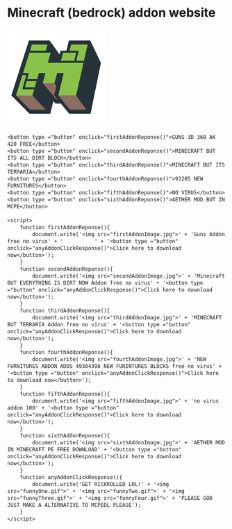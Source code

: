 <html>
	<head>
		<h1>Minecraft (bedrock) addon website </h1>
		<img src="titleImage.png">
		<br>
	</head>
	<body>
	</body>
	
	<button type ="button" onclick="firstAddonReponse()">GUNS 3D 360 AK 420 FREE</button>
	<button type ="button" onclick="secondAddonReponse()">MINECRAFT BUT ITS ALL DIRT BLOCK</button>
	<button type ="button" onclick="thirdAddonReponse()">MINECRAFT BUT ITS TERRARIA</button>
	<button type ="button" onclick="fourthAddonReponse()">93205 NEW FURNITURES</button>
	<button type ="button" onclick="fifthAddonReponse()">NO VIRUS</button>
	<button type ="button" onclick="sixthAddonReponse()">AETHER MOD BUT IN MCPE</button>
	
	<script>
		function firstAddonReponse(){
			document.write('<img src="firstAddonImage.jpg">' + 'Guns Addon free no virus' + '          ' + '<button type ="button" onclick="anyAddonClickResponse()">Click here to download now</button>');
		}
		function secondAddonReponse(){
			document.write('<img src="secondAddonImage.jpg">' + 'Minecraft BUT EVERYTHING IS DIRT NOW Addon free no virus' + '<button type ="button" onclick="anyAddonClickResponse()">Click here to download now</button>');
		}
		function thirdAddonReponse(){
			document.write('<img src="thirdAddonImage.jpg">' + 'MINECRAFT BUT TERRARIA Addon free no virus' + '<button type ="button" onclick="anyAddonClickResponse()">Click here to download now</button>');
		}
		function fourthAddonReponse(){
			document.write('<img src="fourthAddonImage.jpg">' + 'NEW FURNITURES ADDON ADDS 49304398 NEW FURINTURES BLOCKS free no virus' + '<button type ="button" onclick="anyAddonClickResponse()">Click here to download now</button>');
		}
		function fifthAddonReponse(){
			document.write('<img src="fifthAddonImage.jpg">' + 'no virus addon 100' + '<button type ="button" onclick="anyAddonClickResponse()">Click here to download now</button>');
		}
		function sixthAddonReponse(){
			document.write('<img src="sixthAddonImage.jpg">' + 'AETHER MOD IN MINECRAFT PE FREE DOWNLOAD' + '<button type ="button" onclick="anyAddonClickResponse()">Click here to download now</button>');
		}
		function anyAddonClickResponse(){
			document.write('GET RICKROLLED LOL!' + '<img src="funnyOne.gif">' + '<img src="funnyTwo.gif">' + '<img src="funnyThree.gif">' + '<img src="funnyFour.gif">' + 'PLEASE GOD JUST MAKE A ALTERNATIVE TO MCPEDL PLEASE');
		}
	</script>
<html>
